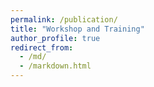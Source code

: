 ```yaml
---
permalink: /publication/
title: "Workshop and Training"
author_profile: true
redirect_from: 
  - /md/
  - /markdown.html
---
```

